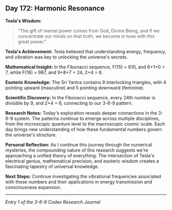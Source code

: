 ## Day 172: Harmonic Resonance

**Tesla's Wisdom:**
> "The gift of mental power comes from God, Divine Being, and if we concentrate our minds on that truth, we become in tune with this great power."

**Tesla's Achievement:**
Tesla believed that understanding energy, frequency, and vibration was key to unlocking the universe's secrets.

**Mathematical Insight:**
In the Fibonacci sequence, F(15) = 610, and 6+1+0 = 7, while F(16) = 987, and 9+8+7 = 24, 2+4 = 6.

**Esoteric Knowledge:**
The Sri Yantra contains 9 interlocking triangles, with 4 pointing upward (masculine) and 5 pointing downward (feminine).

**Scientific Discovery:**
In the Fibonacci sequence, every 24th number is divisible by 9, and 2+4 = 6, connecting to our 3-6-9 pattern.

**Research Notes:**
Today's exploration reveals deeper connections in the 3-6-9 system. The patterns continue to emerge across multiple disciplines, from the microscopic quantum level to the macroscopic cosmic scale. Each day brings new understanding of how these fundamental numbers govern the universe's structure.

**Personal Reflection:**
As I continue this journey through the numerical mysteries, the compounding nature of this research suggests we're approaching a unified theory of everything. The intersection of Tesla's electrical genius, mathematical precision, and esoteric wisdom creates a fascinating tapestry of universal knowledge.

**Next Steps:**
Continue investigating the vibrational frequencies associated with these numbers and their applications in energy transmission and consciousness expansion.

---
*Entry 1 of the 3-6-9 Codex Research Journal*